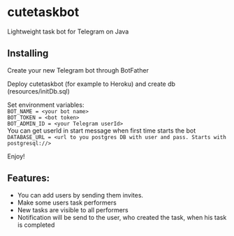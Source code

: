 # cutetaskbot
Lightweight task bot for Telegram on Java

## Installing
Create your new Telegram bot through BotFather

Deploy cutetaskbot (for example to Heroku) and create db (resources/initDb.sql)

Set environment variables:  
`BOT_NAME = <your bot name>`  
`BOT_TOKEN = <bot token>`  
`BOT_ADMIN_ID = <your Telegram userId>`   
You can get userId in start message when first time starts the bot  
`DATABASE_URL = <url to you postgres DB with user and pass. Starts with postgresql://>`  

Enjoy!

## Features:
- You can add users by sending them invites.
- Make some users task performers
- New tasks are visible to all performers
- Notification will be send to the user, who created the task, when his task is completed
